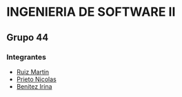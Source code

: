 # INGENIERIA DE SOFTWARE II

## Grupo 44

### Integrantes

* [Ruiz Martin](mailto:arcollector@gmail.com)
* [Prieto Nicolas](mailto:malak32@gmail.com)
* [Benitez Irina](mailto:iru.lp91@gmail.com)
